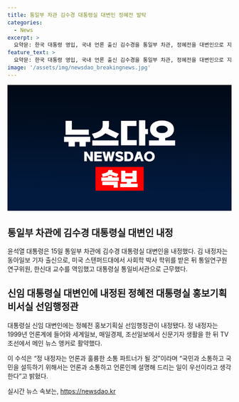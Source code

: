 ```yaml
---
title: 통일부 차관 김수경 대통령실 대변인 정혜전 발탁
categories:
  - News
excerpt: >
  요약문: 한국 대통령 영입, 국내 언론 출신 김수경을 통일부 차관, 정혜전을 대변인으로 지명. 전 언론 업계 출신으로 각종 경험 보유. 윤석열 대통령이 김수경을 통일부 차관으로, 정혜전을 대변인으로 지명. 그들은 소통과 미디어 경험이 풍부하며 통일 정책과 국민과의 소통을 책임질 것으로 기대돼.
feature_text: >
  요약문: 한국 대통령 영입, 국내 언론 출신 김수경을 통일부 차관, 정혜전을 대변인으로 지명. 전 언론 업계 출신으로 각종 경험 보유. 윤석열 대통령이 김수경을 통일부 차관으로, 정혜전을 대변인으로 지명. 그들은 소통과 미디어 경험이 풍부하며 통일 정책과 국민과의 소통을 책임질 것으로 기대돼.
image: '/assets/img/newsdao_breakingnews.jpg'
---
```


<p><img src="/assets/img/newsdao_breakingnews.jpg" alt="pcversion 속보" /></p>

<h2 data-ke-size="size26">통일부 차관에 김수경 대통령실 대변인 내정</h2>

<p data-ke-size="size16">윤석열 대통령은 15일 통일부 차관에 김수경 대통령실 대변인을 내정했다. 김 내정자는 동아일보 기자 출신으로, 미국 스탠퍼드대에서 사회학 박사 학위를 받은 뒤 통일연구원 연구위원, 한신대 교수를 역임했고 대통령실 통일비서관으로 근무했다.</p>

<h2 data-ke-size="size26">신임 대통령실 대변인에 내정된 정혜전 대통령실 홍보기획비서실 선임행정관</h2>

<p data-ke-size="size16">대통령실 신임 대변인에는 정혜전 홍보기획실 선임행정관이 내정됐다. 정 내정자는 1999년 언론계에 들어와 세계일보, 매일경제, 조선일보에서 신문기자 생활을 한 뒤 TV조선에서 메인 뉴스 앵커로 활약했다.</p>

<p data-ke-size="size16">이 수석은 “정 내정자는 언론과 훌륭한 소통 파트너가 될 것”이라며 “국민과 소통하고 국민을 설득하기 위해서는 언론과 소통하고 언론인께 설명해 드리는 일이 우선이라고 생각한다”고 밝혔다.</p>
실시간 뉴스 속보는, <a href="https://newsdao.kr" rel="dofollow">https://newsdao.kr</a>


